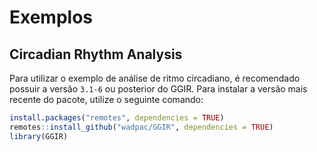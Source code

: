 # Exemplos

## Circadian Rhythm Analysis

Para utilizar o exemplo de análise de ritmo circadiano, é recomendado possuir a versão `3.1-6` ou posterior do GGIR. Para instalar a versão mais recente do pacote, utilize o seguinte comando:

```r
install.packages("remotes", dependencies = TRUE)
remotes::install_github("wadpac/GGIR", dependencies = TRUE)
library(GGIR)
```
